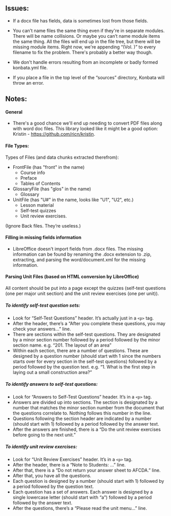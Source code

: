 <!-- Copyright (C) 2017  Atomic Jolt

This program is free software: you can redistribute it and/or modify
it under the terms of the GNU Affero General Public License as published by
the Free Software Foundation, either version 3 of the License, or
(at your option) any later version.

This program is distributed in the hope that it will be useful,
but WITHOUT ANY WARRANTY; without even the implied warranty of
MERCHANTABILITY or FITNESS FOR A PARTICULAR PURPOSE.  See the
GNU Affero General Public License for more details.

You should have received a copy of the GNU Affero General Public License
along with this program.  If not, see <http://www.gnu.org/licenses/>. -->

## Issues:
- If a docx file has fields, data is sometimes lost from those fields.

- You can’t name files the same thing even if they're in separate modules. There will be name collisions. Or maybe you can’t name module items the same thing. All the files will end up in the file tree, but there will be missing module items. Right now, we're appending “(Vol. <volume>)” to every filename to fix the problem. There's probably a better way though.

- We don't handle errors resulting from an incomplete or badly formed konbata.yml file.

- If you place a file in the top level of the “sources” directory, Konbata will throw an error.

## Notes:

#### General

- There's a good chance we'll end up needing to convert PDF files along with word doc files. This library looked like it might be a good option: Kristin - https://github.com/ricn/kristin.

#### File Types:

Types of Files (and data chunks extracted therefrom):
- FrontFile (has "front" in the name)
    - Course info
    - Preface
    - Tables of Contents
- GlossaryFile (has "glos" in the name)
    - Glossary
- UnitFile (has "U#" in the name, looks like "U1", "U2", etc.)
    - Lesson material
    - Self-test quizzes
    - Unit review exercises.

(Ignore Back files. They’re useless.)

#### Filling in missing fields information

- LibreOffice doesn't import fields from .docx files. The missing information can be found by renaming the .docx extension to .zip, extracting, and parsing the word/document.xml for the missing information.

#### Parsing Unit Files (based on HTML conversion by LibreOffice)

All content should be put into a page except the quizzes (self-test questions (one per major unit section) and the unit review exercises (one per unit)).

##### To identify self-test question sets:
  - Look for “Self-Test Questions” header. It’s actually just in a `<p>` tag.
  - After the header, there’s a “After you complete these questions, you may check your answers…” line.
  - There are sections within the self-test questions. They are designated by a minor section number followed by a period followed by the minor section name. e.g. “201. The layout of an area”
  - Within each section, there are a number of questions. These are designed by a question number (should start with 1 since the numbers starts over for every section in the self-test questions) followed by a period followed by the question text. e.g. “1. What is the first step in laying out a small construction area?”

##### To identify answers to self-test questions:
  - Look for “Answers to Self-Test Questions” header. It’s in a `<p>` tag.
  - Answers are divided up into sections. The section is designated by a number that matches the minor section number from the document that the questions correlate to. Nothing follows this number in the line.
  - Questions following the section header are indicated by a number (should start with 1) followed by a period followed by the answer text.
  - After the answers are finished, there is a “Do the unit review exercises before going to the next unit.”

##### To identify unit review exercises:
  - Look for “Unit Review Exercises” header. It’s in a `<p>` tag.
  - After the header, there is a “Note to Students: …” line.
  - After that, there is a “Do not return your answer sheet to AFCDA.” line.
  - After that, you have all the questions.
  - Each question is designed by a number (should start with 1) followed by a period followed by the question text.
  - Each question has a set of answers. Each answer is designed by a single lowercase letter (should start with “a”) followed by a period followed by the answer text.
  - After the questions, there’s a “Please read the unit menu…” line.
